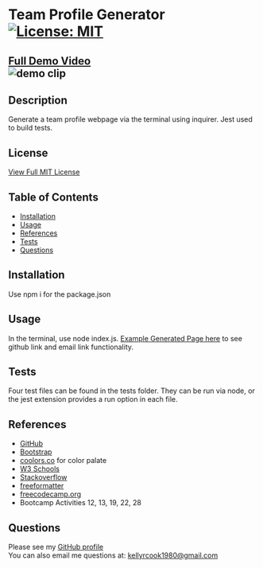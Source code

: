 
  # Team Profile Generator [![License: MIT](https://img.shields.io/badge/License-MIT-yellow.svg)](https://opensource.org/licenses/MIT)  

  [Full Demo Video](https://drive.google.com/file/d/1C0_Ap6NoSQGz_bWzNQT3QVeXz9zwfSvE/view)  
  ![demo clip](https://github.com/krcook1980/Team-Profile-Generator/blob/main/src/TPGgif.gif)
---
  ## Description
   Generate a team profile webpage via the terminal using inquirer. Jest used to build tests.

  ## License
   [View Full MIT License](https://opensource.org/licenses/MIT)

  ## Table of Contents

  * [Installation](#installation)
  * [Usage](#usage)
  * [References](#contributing)
  * [Tests](#tests)
  * [Questions](#questions)


  ## Installation
   Use npm i for the package.json

  ## Usage

   In the terminal, use node index.js. [Example Generated Page here](https://krcook1980.github.io/Team-Profile-Generator) to see github link and email link functionality.

  ## Tests
   Four test files can be found in the tests folder. They can be run via node, or the jest extension provides a run option in each file.

   ## References
   - [GitHub](https://github.com/)
  - [Bootstrap](https://getbootstrap.com/)
  - [coolors.co](https://coolors.co/) for color palate
  - [W3 Schools](https://www.w3schools.com/)
  - [Stackoverflow](https://stackoverflow.com/)
  - [freeformatter](https://www.freeformatter.com/html-validator.html)
  - [freecodecamp.org](https://www.freecodecamp.org/)
  - Bootcamp Activities 12, 13, 19, 22, 28

  ## Questions
   Please see my [GitHub profile](https://github.com/krcook1980)  
   You can also email me questions at: kellyrcook1980@gmail.com

